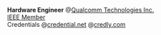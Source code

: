**Hardware Engineer** @[Qualcomm Technologies Inc.](https://www.qualcomm.com/products/mobile-computing)  
[IEEE Member](https://ieee-collabratec.ieee.org/app/p/ShashankVM?slv=true)  
Credentials @[credential.net](https://www.credential.net/profile/shashankvm133/wallet) @[credly.com](https://www.credly.com/users/shashank-v-m)




